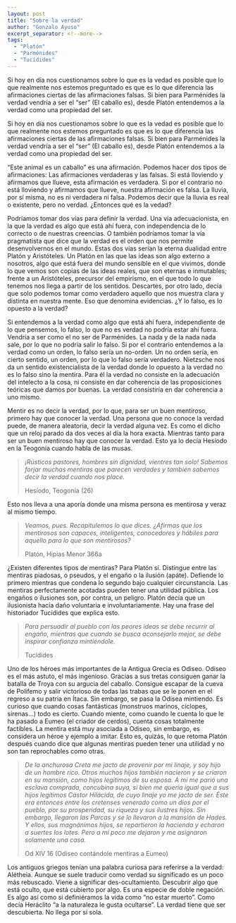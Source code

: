```yaml
---
layout: post
title: "Sobre la verdad"
author: "Gonzalo Ayuso"
excerpt_separator: <!--more-->
tags: 
  - "Platón"
  - "Parménides"
  - "Tucídides"
---
```

Si hoy en día nos cuestionamos sobre lo que es la vedad es posible que lo que realmente nos estemos preguntado es que es lo que diferencia las afirmaciones ciertas de las afirmaciones falsas. Si bien para Parménides la verdad vendría a ser el “ser” (El caballo es), desde Platón entendemos a la verdad como una propiedad del ser.
<!--more-->
Si hoy en día nos cuestionamos sobre lo que es la vedad es posible que lo que realmente nos estemos preguntado es que es lo que diferencia las afirmaciones ciertas de las afirmaciones falsas. Si bien para Parménides la verdad vendría a ser el “ser” (El caballo es), desde Platón entendemos a la verdad como una propiedad del ser.

“Este animal es un caballo” es una afirmación. Podemos hacer dos tipos de afirmaciones: Las afirmaciones verdaderas y las falsas. Si está lloviendo y afirmamos que llueve, esta afirmación es verdadera. Si por el contrario no está lloviendo y afirmamos que llueve, nuestra afirmación es falsa. La lluvia, por sí misma, no es ni verdadera ni falsa. Podemos decir que la lluvia es real o existente, pero no verdad. ¿Entonces qué es la vedad?

Podríamos tomar dos vías para definir la verdad. Una vía adecuacionista, en la que la verdad es algo que está ahí fuera, con independencia de lo correcto o de nuestras creencias. O también podríamos tomar la vía pragmatista que dice que la verdad es el orden que nos permite desenvolvernos en el mundo. Estas dos vías serían la eterna dualidad entre Platón y Aristóteles. Un Platón en las que las ideas son algo externo a nosotros, algo que está fuera del mundo sensible en el que vivimos, donde lo que vemos son copias de las ideas reales, que son eternas e inmutables; frente a un Aristóteles, precursor del empirismo, en el que todo lo que tenemos nos llega a partir de los sentidos. Descartes, por otro lado, decía que solo podemos tomar como verdadero aquello que nos muestra clara y distinta en nuestra mente. Eso que denomina evidencias. ¿Y lo falso, es lo opuesto a la verdad?

Si entendemos a la verdad como algo que está ahí fuera, independiente de lo que pensemos, lo falso, lo que no es verdad no podría estar ahí fuera. Vendría a ser como el no ser de Parménides. La nada y de la nada nada sale, por lo que no podría salir lo falso. Si por el contrario entendemos a la verdad como un orden, lo falso sería un no-orden. Un no orden sería, en cierto sentido, un orden, por lo que lo falso sería verdadero.
Nietzsche nos da un sentido existencialista de la verdad donde lo opuesto a la verdad no es lo falso sino la mentira. Para él la verdad no consiste en la adecuación del intelecto a la cosa, ni consiste en dar coherencia de las proposiciones teóricas que damos por buenas. La verdad consistiría en dar coherencia a uno mismo.

Mentir es no decir la verdad, por lo que, para ser un buen mentiroso, primero hay que conocer la verdad. Una persona que no conoce la verdad puede, de manera aleatoria, decir la verdad alguna vez. Es como el dicho que un reloj parado da dos veces al día la hora exacta. Mientras tanto para ser un buen mentiroso hay que conocer la verdad. Esto ya lo decía Hesíodo en la Teogonía cuando habla de las musas.

> *¡Rústicos pastores, hombres sin dignidad, vientres tan solo! Sabemos forjar muchas mentiras que parecen verdades y también sabemos decir la verdad cuando nos place.*
>
> Hesíodo, Teogonía (26)

Esto nos lleva a una aporía donde una misma persona es mentirosa y veraz al mismo tiempo.

> *Veamos, pues. Recapitulemos lo que dices. ¿Afirmas que los mentirosos son capaces, inteligentes, conocedores y hábiles para aquello para lo que son mentirosos?*
>
> Platón, Hipias Menor 366a

¿Existen diferentes tipos de mentiras? Para Platón sí. Distingue entre las mentiras piadosas, o pseudos, y el engaño o la ilusión (apáte). Defiende lo primero mientras que condena lo segundo bajo cualquier circunstancia. Las mentiras perfectamente acotadas pueden tener una utilidad pública. Los engaños o ilusiones son, por contra, un peligro. Platón decía que un ilusionista hacía daño voluntaria e involuntariamente. Hay una frase del historiador Tucídides que explica esto.

> *Para persuadir al pueblo con las peores ideas se debe recurrir al engaño, mientras que cuando se busca aconsejarlo mejor, se debe inspirar confianza mintiéndole.*
>
> Tucídides

Uno de los héroes más importantes de la Antigua Grecia es Odiseo. Odiseo es el más astuto, el más ingenioso. Gracias a sus tretas consiguen ganar la batalla de Troya con su argucia del caballo. Consigue escapar de la cueva de Polifemo y salir victorioso de todas las trabas que se le ponen en el regreso a su patria en Ítaca. Sin embargo, se pasa la Odisea mintiendo. Es curioso que cuando cosas fantásticas (monstruos marinos, cíclopes, sirenas…) todo es cierto. Cuando miente, como cuando le cuenta lo que le ha pasado a Eumeo (el criador de cerdos), cuenta cosas totalmente factibles. La mentira está muy asociada a Odiseo, sin embargo, es considera un héroe y ejemplo a imitar. Esto es, quizás, lo que retoma Platón después cuando dice que algunas mentiras pueden tener una utilidad y no son tan reprochables como otras.

> *De la anchurosa Creta me jacto de provenir por mi linaje, y soy hijo de un hombre rico. Otros muchos hijos también nacieron y se criaron en su mansión, como hijos legítimos de su esposa. A mí me parió una esclava comprada, concubina suya, si bien me quería igual que a sus hijos legítimos Cástor Hilácida, de cuyo linaje yo me jacto de ser. Éste era entonces entre los cretenses venerado como un dios por el pueblo, por su prosperidad, su riqueza y sus ilustres hijos. Sin embargo, llegaron las Parcas y se lo llevaron a la mansión de Hades. Y ellos, sus magnánimos hijos, se repartieron la hacienda y echaron a suertes los lotes. Pero a mí poco me dejaron y me asignaron solamente una casa.*
>
> Od XIV 16 (Odiseo contándole mentiras a Eumeo)

Los antiguos griegos tenían una palabra curiosa para referirse a la verdad: Alétheia. Aunque se suele traducir como verdad su significado es un poco más rebuscado. Viene a significar des-ocultamiento. Descubrir algo que está oculto, que está cubierto por algo. Es una especie de doble negación. Es algo así como si definiéramos la vida como “no estar muerto”. Como decía Heráclito “a la naturaleza le gusta ocultarse”. La verdad tiene que ser descubierta. No llega por sí sola.